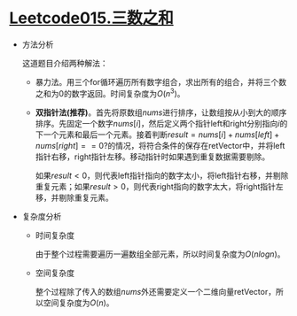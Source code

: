 # [Leetcode015.三数之和](<https://leetcode-cn.com/problems/3sum/>)

- 方法分析

  这道题目介绍两种解法：

  - 暴力法。用三个for循环遍历所有数字组合，求出所有的组合，并将三个数之和为0的数字返回。时间复杂度为$O(n^3)$。

  - **双指针法(推荐)**。首先将原数组$nums$进行排序，让数组按从小到大的顺序排序。先固定一个数字$nums[i]$，然后定义两个指针left和right分别指向$i$的下一个元素和最后一个元素。接着判断$result = nums[i]+nums[left]+nums[right] == 0?$的情况，将符合条件的保存在retVector中，并将left指针右移，right指针左移。移动指针时如果遇到重复数据需要剔除。

    如果$result  < 0$，则代表left指针指向的数字太小，将left指针右移，并剔除重复元素；如果$result > 0$，则代表right指向的数字太大，将right指针左移，并剔除重复元素。

- 复杂度分析

  - 时间复杂度

    由于整个过程需要遍历一遍数组全部元素，所以时间复杂度为$O(nlogn)​$。

  - 空间复杂度

    整个过程除了传入的数组$nums$外还需要定义一个二维向量retVector，所以空间复杂度为$O(n)​$。
